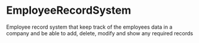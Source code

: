 # EmployeeRecordSystem
Employee record system that keep track of the employees
data in a company and be able to add, delete, modify
and show any required records
